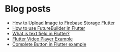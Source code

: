 # Blog posts
<!-- BLOG-POST-LIST:START -->
- [How to Upload Image to Firebase Storage Flutter](https://flutterflux.com/how-to-upload-image-to-firebase-storage-flutter/)
- [How to use FutureBuilder in Flutter](https://flutterflux.com/how-to-use-futurebuilder-in-flutter/)
- [What is text field in Flutter?](https://flutterflux.com/what-is-text-field-in-flutter/)
- [Flutter Video Player Example](https://flutterflux.com/flutter-video-player-example/)
- [Complete Button in Flutter example](https://flutterflux.com/complete-button-in-flutter-example/)
<!-- BLOG-POST-LIST:END -->